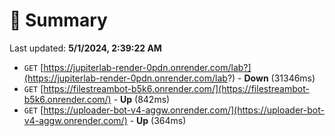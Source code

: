 # 📖 Summary
Last updated: **5/1/2024, 2:39:22 AM**

- `GET` [https://jupiterlab-render-0pdn.onrender.com/lab?](https://jupiterlab-render-0pdn.onrender.com/lab?) - **Down** (31346ms)
- `GET` [https://filestreambot-b5k6.onrender.com/](https://filestreambot-b5k6.onrender.com/) - **Up** (842ms)
- `GET` [https://uploader-bot-v4-aggw.onrender.com/](https://uploader-bot-v4-aggw.onrender.com/) - **Up** (364ms)

